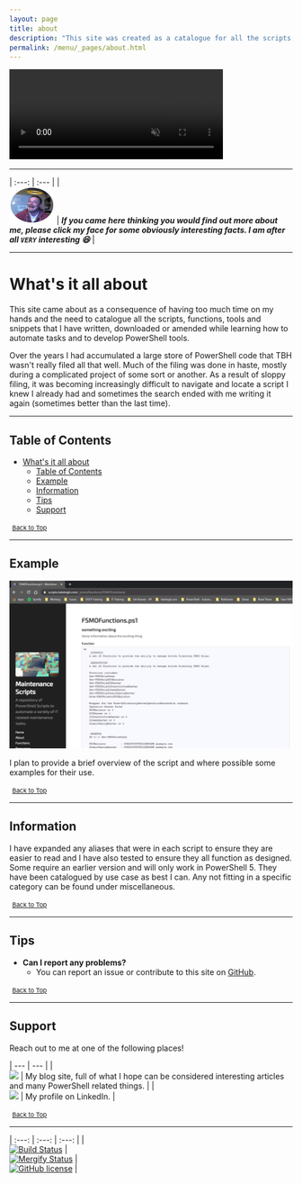 ```yaml
---
layout: page
title: about
description: "This site was created as a catalogue for all the scripts, functions, tools and snippets I have written, downloaded or amended while learning how to automate and develop PowerShell tools."
permalink: /menu/_pages/about.html
---
```


<!-- 
  <img src="/assets/menu/about.gif" alt="about-intro" width="400" height="160">
-->

<video width="380" height="160" controls autoplay loop muted>
    <source src="/assets/menu/about.mp4" type="video/mp4">
    Your browser does not support the video tag.
</video>

---

| :---: | :--- |
| <br><a href="https://www.linkedin.com/in/lukeleigh"><img src="/assets/images/hangout_profile_pic_circle.jpg" title="About Me" alt="About Me" height="65" width="80"></a> | ***If you came here thinking you would find out more about me, please click my face for some obviously interesting facts. I am after all `VERY` interesting 😆*** |

---

# What's it all about

This site came about as a consequence of having too much time on my hands and the need to catalogue all the scripts, functions, tools and snippets that I have written, downloaded or amended while learning how to automate tasks and to develop PowerShell tools.

Over the years I had accumulated a large store of PowerShell code that TBH wasn't really filed all that well. Much of the filing was done in haste, mostly during a complicated project of some sort or another. As a result of sloppy filing, it was becoming increasingly difficult to navigate and locate a script I knew I already had and sometimes the search ended with me writing it again (sometimes better than the last time).

---

## Table of Contents

- [What's it all about](#whats-it-all-about)
  - [Table of Contents](#table-of-contents)
  - [Example](#example)
  - [Information](#information)
  - [Tips](#tips)
  - [Support](#support)

<span style="font-size:11px;"><a href="#"><i class="fas fa-caret-up" aria-hidden="true" style="color: white; margin-right:5px;"></i>Back to Top</a></span>

---

## Example

[![Example](/assets/images/About/example1.png)](/_posts/functions/FSMOFunctions/)

I plan to provide a brief overview of the script and where possible some examples for their use.

<span style="font-size:11px;"><a href="#"><i class="fas fa-caret-up" aria-hidden="true" style="color: white; margin-right:5px;"></i>Back to Top</a></span>

---

## Information

I have expanded any aliases that were in each script to ensure they are easier to read and I have also tested to ensure they all function as designed. Some require an earlier version and will only work in PowerShell 5. They have been catalogued by use case as best I can. Any not fitting in a specific category can be found under miscellaneous.

<span style="font-size:11px;"><a href="#"><i class="fas fa-caret-up" aria-hidden="true" style="color: white; margin-right:5px;"></i>Back to Top</a></span>

---

## Tips

- **Can I report any problems?**
  - You can report an issue or contribute to this site on <a href="https://github.com/BanterBoy/scripts-blog/issues">GitHub</a>.

<span style="font-size:11px;"><a href="#"><i class="fas fa-caret-up" aria-hidden="true" style="color: white; margin-right:5px;"></i>Back to Top</a></span>

---

## Support

Reach out to me at one of the following places!

| --- | --- |
| <br><a class="sidebar-nav-item" href="https://blog.lukeleigh.com/"><img src="https://img.shields.io/badge/Blog-blog.lukeleigh.com-2A6496.svg"></a> | My blog site, full of what I hope can be considered interesting articles and many PowerShell related things. |
| <br><a class="sidebar-nav-item" href="https://www.linkedin.com/in/lukeleigh"><img src="https://img.shields.io/badge/LinkedIn-lukeleigh-0077B5.svg?logo=LinkedIn"></a> | My profile on LinkedIn. |

<span style="font-size:11px;"><a href="#"><i class="fas fa-caret-up" aria-hidden="true" style="color: white; margin-right:5px;"></i>Back to Top</a></span>

---

| :---: | :---: | :---: |
| <br>[![Build Status](https://dev.azure.com/luke-leigh/github-repo/_apis/build/status/BanterBoy.scripts-blog?branchName=master)](https://dev.azure.com/luke-leigh/github-repo/_build/latest?definitionId=2&branchName=master) | <br>[![Mergify Status][mergify-status]][mergify] | <br>[![GitHub license](https://img.shields.io/github/license/BanterBoy/scripts-blog?color=orange&label=GitHub%20License&logo=github&style=plastic)](https://github.com/BanterBoy/scripts-blog/blob/master/LICENSE) |

[mergify]: https://mergify.io

[mergify-status]: https://img.shields.io/endpoint.svg?url=https://gh.mergify.io/badges/BanterBoy/scripts-blog&style=plastic
